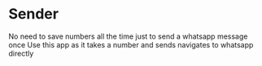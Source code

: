 # Sender
No need to save numbers all the time just to send a whatsapp message once
Use this app as it takes a number and sends navigates to whatsapp directly
